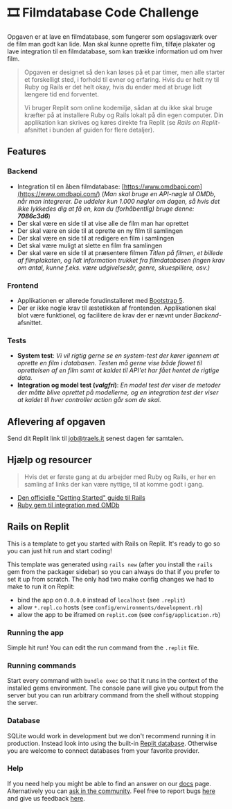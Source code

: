 # 🎞 Filmdatabase Code Challenge

Opgaven er at lave en filmdatabase, som fungerer som opslagsværk over de film man godt kan lide. Man skal kunne oprette film, tilføje plakater og lave integration til en filmdatabase, som kan trække information ud om hver film.

> Opgaven er designet så den kan løses på et par timer, men alle starter et forskelligt sted, i forhold til evner og erfaring. Hvis du er helt ny til Ruby og Rails er det helt okay, hvis du ender med at bruge lidt længere tid end forventet.
> 
> Vi bruger Replit som online kodemiljø, sådan at du ikke skal bruge kræfter på at installere Ruby og Rails lokalt på din egen computer. Din applikation kan skrives og køres direkte fra Replit (se _Rails on Replit_-afsnittet i bunden af guiden for flere detaljer).

## Features

### Backend
- Integration til en åben filmdatabase: [https://www.omdbapi.com](https://www.omdbapi.com/) (_Man skal bruge en API-nøgle til OMDb, når man integrerer. De uddeler kun 1.000 nøgler om dagen, så hvis det ikke lykkedes dig at få en, kan du (forhåbentlig) bruge denne: **7086c3d6**_)
- Der skal være en side til at vise alle de film man har oprettet
- Der skal være en side til at oprette en ny film til samlingen
- Der skal være en side til at redigere en film i samlingen
- Det skal være muligt at slette en film fra samlingen
- Der skal være en side til at præsentere filmen
*Titlen på filmen, et billede af filmplakaten, og lidt information trukket fra filmdatabasen (ingen krav om antal, kunne f.eks. være udgivelsesår, genre, skuespillere, osv.)*

### Frontend
- Applikationen er allerede forudinstalleret med [Bootstrap 5](https://getbootstrap.com/docs/5.1/getting-started/introduction/).
- Der er ikke nogle krav til æstetikken af frontenden. Applikationen skal blot være funktionel, og facilitere de krav der er nævnt under _Backend_-afsnittet.

### Tests
- **System test**:
*Vi vil rigtig gerne se en system-test der kører igennem at oprette en film i databasen. Testen må gerne vise både flowet til oprettelsen af en film samt at kaldet til API'et har fået hentet de rigtige data.*
- **Integration og model test (*valgfri*)**:
*En model test der viser de metoder der måtte blive oprettet på modellerne, og en integration test der viser at kaldet til hver controller action går som de skal.*

## Aflevering af opgaven
Send dit Replit link til job@traels.it senest dagen før samtalen.

## Hjælp og resourcer
> Hvis det er første gang at du arbejder med Ruby og Rails, er her en samling af links der kan være nyttige, til at komme godt i gang.

* [Den officielle "Getting Started" guide til Rails](https://guides.rubyonrails.org/getting_started.html)
* [Ruby gem til integration med OMDb](https://github.com/nikkypx/omdb-api)

## Rails on Replit

This is a template to get you started with Rails on Replit. It's ready to go so you can just hit run and start coding!

This template was generated using `rails new` (after you install the `rails` gem from the packager sidebar) so you can always do that if you prefer to set it up from scratch. The only had two make config changes we had to make to run it on Replit:

- bind the app on `0.0.0.0` instead of `localhost` (see `.replit`)
- allow `*.repl.co` hosts (see `config/environments/development.rb`)
- allow the app to be iframed on `replit.com` (see `config/application.rb`)

### Running the app

Simple hit run! You can edit the run command from the `.replit` file.

### Running commands

Start every command with `bundle exec` so that it runs in the context of the installed gems environment. The console pane will give you output from the server but you can run arbitrary command from the shell without stopping the server.

### Database

SQLite would work in development but we don't recommend running it in production. Instead look into using the built-in [Replit database](http://docs.replit.com/misc/database). Otherwise you are welcome to connect databases from your favorite provider. 

### Help

If you need help you might be able to find an answer on our [docs](https://docs.replit.com) page. Alternatively you can [ask in the community](https://replit.com/talk/ask). Feel free to report bugs [here](https://replit.com/bugs) and give us feedback [here](https://Replit/feedback).
